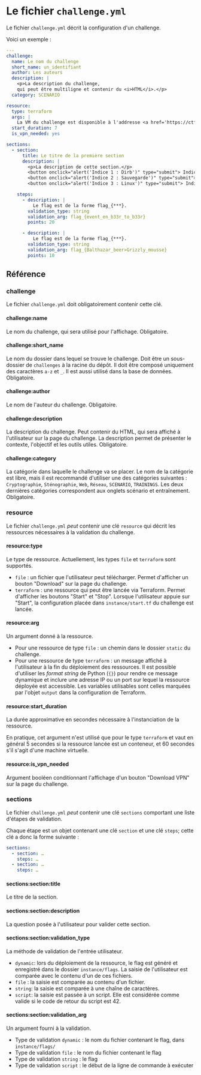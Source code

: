 # Le fichier `challenge.yml`

Le fichier `challenge.yml` décrit la configuration d'un challenge.

Voici un exemple :
```yml
---
challenge:
  name: Le nom du challenge
  short_name: un_identifiant
  author: Les auteurs
  description: |
    <p>La description du challenge,
    qui peut être multiligne et contenir du <i>HTML</i>.</p>
  category: SCENARIO

resource:
  type: terraform
  args: |
    La VM du challenge est disponible à l'addresse <a href='https://ctf.rsr.enseirb-matmeca.fr:{port}' target='_blank'>https://ctf.rsr.enseirb-matmeca.fr:{port}</a>
  start_duration: 7
  is_vpn_needed: yes

sections:
  - section:
      title: Le titre de la première section 
      description: |
        <p>La description de cette section.</p>
        <button onclick="alert('Indice 1 : Dirb')" type="submit"> Indice 1 </button>
        <button onclick="alert('Indice 2 : Sauvegarde')" type="submit"> Indice 2 </button>
        <button onclick="alert('Indice 3 : Linux')" type="submit"> Indice 3 </button>

    steps:
      - description: |
          Le flag est de la forme flag_{***}.
        validation_type: string
        validation_arg: flag_{event_en_b33r_to_b33r}
        points: 20

      - description: |
          Le flag est de la forme flag_{***}.
        validation_type: string
        validation_arg: flag_{Balthazar_beer>Grizzly_mousse}
        points: 10
```

## Référence

### challenge

Le fichier `challenge.yml` doit obligatoirement contenir cette clé.

#### challenge:name

Le nom du challenge, qui sera utilisé pour l'affichage.
Obligatoire.

#### challenge:short_name

Le nom du dossier dans lequel se trouve le challenge.
Doit être un sous-dossier de `challenges` à la racine du dépôt.
Il doit être composé uniquement des caractères `a-z` et `_`.
Il est aussi utilisé dans la base de données.
Obligatoire.

#### challenge:author

Le nom de l'auteur du challenge.
Obligatoire.

#### challenge:description

La description du challenge.
Peut contenir du HTML, qui sera affiché à l'utilisateur sur la page du challenge.
La description permet de présenter le contexte, l'objectif et les outils utiles.
Obligatoire.

#### challenge:category

La catégorie dans laquelle le challenge va se placer.
Le nom de la catégorie est libre, mais il est recommandé d'utiliser une des catégories suivantes : `Cryptographie`, `Sténographie`, `Web`, `Réseau`, `SCENARIO`, `TRAININGS`.
Les deux dernières catégories correspondent aux onglets scénario et entraînement.
Obligatoire.

### resource

Le fichier `challenge.yml` *peut* contenir une clé `resource` qui décrit les ressources nécessaires à la validation du challenge.

#### resource:type

Le type de ressource.
Actuellement, les types `file` et `terraform` sont supportés.

- `file` : un fichier que l'utilisateur peut télécharger. Permet d'afficher un bouton "Download" sur la page du challenge.
- `terraform` : une ressource qui peut être lancée via Terraform. Permet d'afficher les boutons "Start" et "Stop". Lorsque l'utilisateur appuie sur "Start", la configuration placée dans `instance/start.tf` du challenge est lancée.

#### resource:arg

Un argument donné à la ressource.

- Pour une ressource de type `file` : un chemin dans le dossier `static` du challenge.
- Pour une ressource de type `terraform` : un message affiché à l'utilisateur à la fin du déploiement des ressources.
  Il est possible d'utiliser les _format string_ de Python (`{}`) pour rendre ce message dynamique et inclure une adresse IP ou un port sur lequel la ressource déployée est accessible.
  Les variables utilisables sont celles marquées par l'objet `output` dans la configuration de Terraform.

#### resource:start_duration

La durée approximative en secondes nécessaire à l'instanciation de la ressource.

En pratique, cet argument n'est utilisé que pour le type `terraform` et vaut en général 5 secondes si la ressource lancée est un conteneur, et 60 secondes s'il s'agit d'une machine virtuelle.

#### resource:is_vpn_needed

Argument booléen conditionnant l'affichage d'un bouton "Download VPN" sur la page du challenge.

### sections

Le fichier `challenge.yml` *peut* contenir une clé `sections` comportant une liste d'étapes de validation.

Chaque étape est un objet contenant une clé `section` et une clé `steps`; cette clé a donc la forme suivante :
```yml
sections:
  - section: …
    steps: …
  - section: …
    steps: …
```

#### sections:section:title

Le titre de la section.

#### sections:section:description

La question posée à l'utilisateur pour valider cette section.

#### sections:section:validation_type

La méthode de validation de l'entrée utilisateur.

- `dynamic`: lors du déploiement de la ressource, le flag est généré et enregistré dans le dossier `instance/flags`. La saisie de l'utilisateur est comparée avec le contenu d'un de ces fichiers.
- `file` : la saisie est comparée au contenu d'un fichier.
- `string`: la saisie est comparée à une chaîne de caractères.
- `script`: la saisie est passée à un script. Elle est considérée comme valide si le code de retour du script est 42.

#### sections:section:validation_arg

Un argument fourni à la validation.

- Type de validation `dynamic` : le nom du fichier contenant le flag, dans `instance/flags/`
- Type de validation `file` : le nom du fichier contenant le flag
- Type de validation `string` : le flag
- Type de validation `script` : le début de la ligne de commande à exécuter
